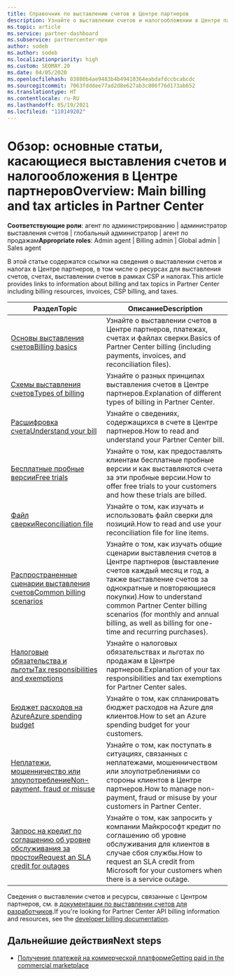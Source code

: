 ```yaml
---
title: Справочник по выставлению счетов в Центре партнеров
description: Узнайте о выставлении счетов и налогообложении в Центре партнеров. Сведения касаются выставления счетов, накладных, выставления счетов в рамках CSP и налогов.
ms.topic: article
ms.service: partner-dashboard
ms.subservice: partnercenter-mpn
author: sodeb
ms.author: sodeb
ms.localizationpriority: high
ms.custom: SEOMAY.20
ms.date: 04/05/2020
ms.openlocfilehash: 03880b4ae9483b4b49410364eabdafdccbcabcdc
ms.sourcegitcommit: 7063fdddee77ad2d8e627ab3c806f76d173ab652
ms.translationtype: HT
ms.contentlocale: ru-RU
ms.lasthandoff: 05/19/2021
ms.locfileid: "110149202"
---
```

# <a name="overview-main-billing-and-tax-articles-in-partner-center"></a><span data-ttu-id="176a7-104">Обзор: основные статьи, касающиеся выставления счетов и налогообложения в Центре партнеров</span><span class="sxs-lookup"><span data-stu-id="176a7-104">Overview: Main billing and tax articles in Partner Center</span></span>

<span data-ttu-id="176a7-105">**Соответствующие роли**: агент по администрированию | администратор выставления счетов | глобальный администратор | агент по продажам</span><span class="sxs-lookup"><span data-stu-id="176a7-105">**Appropriate roles**: Admin agent | Billing admin | Global admin | Sales agent</span></span>

<span data-ttu-id="176a7-106">В этой статье содержатся ссылки на сведения о выставлении счетов и налогах в Центре партнеров, в том числе о ресурсах для выставления счетов, счетах, выставлении счетов в рамках CSP и налогах.</span><span class="sxs-lookup"><span data-stu-id="176a7-106">This article provides links to information about billing and tax topics in Partner Center including billing resources, invoices, CSP billing, and taxes.</span></span>


| <span data-ttu-id="176a7-107">Раздел</span><span class="sxs-lookup"><span data-stu-id="176a7-107">Topic</span></span> | <span data-ttu-id="176a7-108">Описание</span><span class="sxs-lookup"><span data-stu-id="176a7-108">Description</span></span> |
| ----- | ----------- |
| [<span data-ttu-id="176a7-109">Основы выставления счетов</span><span class="sxs-lookup"><span data-stu-id="176a7-109">Billing basics</span></span>](billing-basics.md) | <span data-ttu-id="176a7-110">Узнайте о выставлении счетов в Центре партнеров, платежах, счетах и файлах сверки.</span><span class="sxs-lookup"><span data-stu-id="176a7-110">Basics of Partner Center billing (including payments, invoices, and reconciliation files).</span></span> |
| [<span data-ttu-id="176a7-111">Схемы выставления счетов</span><span class="sxs-lookup"><span data-stu-id="176a7-111">Types of billing</span></span>](./billing-basics.md) | <span data-ttu-id="176a7-112">Узнайте о разных принципах выставления счетов в Центре партнеров.</span><span class="sxs-lookup"><span data-stu-id="176a7-112">Explanation of different types of billing in Partner Center.</span></span> |
| [<span data-ttu-id="176a7-113">Расшифровка счета</span><span class="sxs-lookup"><span data-stu-id="176a7-113">Understand your bill</span></span>](read-your-bill.md) | <span data-ttu-id="176a7-114">Узнайте о сведениях, содержащихся в счете в Центре партнеров.</span><span class="sxs-lookup"><span data-stu-id="176a7-114">How to read and understand your Partner Center bill.</span></span> |
| [<span data-ttu-id="176a7-115">Бесплатные пробные версии</span><span class="sxs-lookup"><span data-stu-id="176a7-115">Free trials</span></span>](offer-your-customers-trials-of-microsoft-products.md) | <span data-ttu-id="176a7-116">Узнайте о том, как предоставлять клиентам бесплатные пробные версии и как выставляются счета за эти пробные версии.</span><span class="sxs-lookup"><span data-stu-id="176a7-116">How to offer free trials to your customers and how these trials are billed.</span></span> |
| [<span data-ttu-id="176a7-117">Файл сверки</span><span class="sxs-lookup"><span data-stu-id="176a7-117">Reconciliation file</span></span>](use-the-reconciliation-files.md) | <span data-ttu-id="176a7-118">Узнайте о том, как изучать и использовать файл сверки для позиций.</span><span class="sxs-lookup"><span data-stu-id="176a7-118">How to read and use your reconciliation file for line items.</span></span> |
| [<span data-ttu-id="176a7-119">Распространенные сценарии выставления счетов</span><span class="sxs-lookup"><span data-stu-id="176a7-119">Common billing scenarios</span></span>](common-billing-scenarios.md) | <span data-ttu-id="176a7-120">Узнайте о том, как изучать общие сценарии выставления счетов в Центре партнеров (выставление счетов каждый месяц и год, а также выставление счетов за однократные и повторяющиеся покупки).</span><span class="sxs-lookup"><span data-stu-id="176a7-120">How to understand common Partner Center billing scenarios (for monthly and annual billing, as well as billing for one-time and recurring purchases).</span></span> |
| [<span data-ttu-id="176a7-121">Налоговые обязательства и льготы</span><span class="sxs-lookup"><span data-stu-id="176a7-121">Tax responsibilities and exemptions</span></span>](tax-and-tax-exemptions.md) | <span data-ttu-id="176a7-122">Узнайте о налоговых обязательствах и льготах по продажам в Центре партнеров.</span><span class="sxs-lookup"><span data-stu-id="176a7-122">Explanation of your tax responsibilities and tax exemptions for Partner Center sales.</span></span> |
| [<span data-ttu-id="176a7-123">Бюджет расходов на Azure</span><span class="sxs-lookup"><span data-stu-id="176a7-123">Azure spending budget</span></span>](set-an-azure-spending-budget-for-your-customers.md) | <span data-ttu-id="176a7-124">Узнайте о том, как спланировать бюджет расходов на Azure для клиентов.</span><span class="sxs-lookup"><span data-stu-id="176a7-124">How to set an Azure spending budget for your customers.</span></span> |
| [<span data-ttu-id="176a7-125">Неплатежи, мошенничество или злоупотребление</span><span class="sxs-lookup"><span data-stu-id="176a7-125">Non-payment, fraud or misuse</span></span>](non-payment-fraud-misuse.md) | <span data-ttu-id="176a7-126">Узнайте о том, как поступать в ситуациях, связанных с неплатежами, мошенничеством или злоупотреблениями со стороны клиентов в Центре партнеров.</span><span class="sxs-lookup"><span data-stu-id="176a7-126">How to manage non-payment, fraud or misuse by your customers in Partner Center.</span></span> |
| [<span data-ttu-id="176a7-127">Запрос на кредит по соглашению об уровне обслуживания за простои</span><span class="sxs-lookup"><span data-stu-id="176a7-127">Request an SLA credit for outages</span></span>](request-credit.md) | <span data-ttu-id="176a7-128">Узнайте о том, как запросить у компании Майкрософт кредит по соглашению об уровне обслуживания для клиентов в случае сбоя службы.</span><span class="sxs-lookup"><span data-stu-id="176a7-128">How to request an SLA credit from Microsoft for your customers when there is a service outage.</span></span> |

<span data-ttu-id="176a7-129">Сведения о выставлении счетов и ресурсы, связанные с Центром партнеров, см. в [документации по выставлении счетов для разработчиков](/partner-center/develop/manage-billing).</span><span class="sxs-lookup"><span data-stu-id="176a7-129">If you're looking for Partner Center API billing information and resources, see the [developer billing documentation](/partner-center/develop/manage-billing).</span></span>

## <a name="next-steps"></a><span data-ttu-id="176a7-130">Дальнейшие действия</span><span class="sxs-lookup"><span data-stu-id="176a7-130">Next steps</span></span>

- [<span data-ttu-id="176a7-131">Получение платежей на коммерческой платформе</span><span class="sxs-lookup"><span data-stu-id="176a7-131">Getting paid in the commercial marketplace</span></span>](marketplace-get-paid.md)